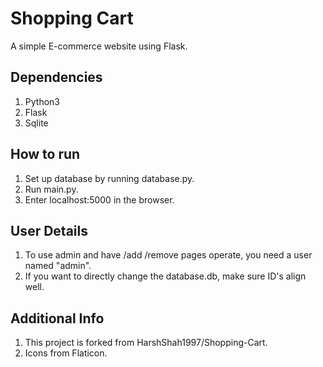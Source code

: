 # Shopping Cart #
A simple E-commerce website using Flask.
  
## Dependencies ##
1. Python3
2. Flask
3. Sqlite

## How to run ##
1. Set up database by running database.py.
2. Run main.py.
3. Enter localhost:5000 in the browser.

## User Details ##
1. To use admin and have /add /remove pages operate, you need a user named "admin".
2. If you want to directly change the database.db, make sure ID's align well.

## Additional Info ##
1. This project is forked from HarshShah1997/Shopping-Cart.
2. Icons from Flaticon.
